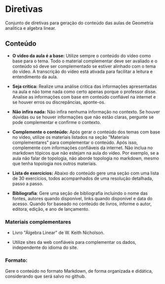 # Diretivas

Conjunto de diretivas para geração do conteúdo das aulas de Geometria analitica e algebra linear.

## Conteúdo

- **O vídeo da aula é a base:** Utilize sempre o conteúdo do vídeo como base para o tema. Todo o material complementar deve ser avaliado e o conteúdo só deve ser complementado se estiver alinhado com o tema do vídeo. A transcrição do vídeo está ativada para facilitar a leitura e entendimento da aula.

- **Seja critica:** Realize uma análise critica das informações apresentadas na aula e não tome nada como certo apenas porque o professor disse. Analise as informações com base em conteúdo confiável na internet e se houver erros ou discrepâncias, aponte-os.  

- **Não infira nada:** Não infira nenhuma informação no contexto. Se houver dúvidas ou se houver informações que não estão claras, pergunte se pode complementar e confirme o contexto. 

- **Complemente o conteúdo:** Após gerar o conteúdo dos temas com base no vídeo, utilize os materiais listados na seção "Materiais complementares" para complementar o conteúdo. Após isso, complemente com informações confiáveis da internet. Não inclua no markdown tópicos que não estejam na aula do vídeo. Por exemplo, se a aula não falar de topologia, não aborde topologia no markdown, mesmo que tenha topologia nos outros materiais.

- **Lista de exercícios:** Abaixo do conteúdo gere uma seção com uma lista de 30 exercícios, todos acompanhados de uma resolução detalhada, passo a passo. 

- **Bibliografia**: Gere uma seção de bibliografia incluindo o nome das fontes, autores quando disponível, links quando disponível e data do acesso. Quando for baseado no conteúdo de livros, informe o autor, editora, edição, e ano de lançamento.

### Materiais complementares

- Livro "Álgebra Linear" de W. Keith Nicholson.

- Utilize sites da web confiáveis para complementar os dados, independente do idioma do site.

### Formato:

Gere o conteúdo no formato Markdown, de forma organizada e didática, considerando que será salvo no github.
